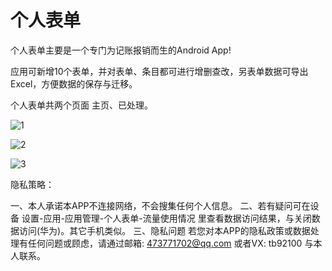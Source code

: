# 个人表单
个人表单主要是一个专门为记账报销而生的Android App!

应用可新增10个表单，并对表单、条目都可进行增删查改，另表单数据可导出Excel，方便数据的保存与迁移。

个人表单共两个页面 主页、已处理。

![1](https://github.com/BaiTuBing/MyBiLL/blob/master/1.jpg)

![2](https://github.com/BaiTuBing/MyBiLL/blob/master/2.jpg)

![3](https://github.com/BaiTuBing/MyBiLL/blob/master/3.jpg)

隐私策略：

一、本人承诺本APP不连接网络，不会搜集任何个人信息。
二、若有疑问可在设备 设置-应用-应用管理-个人表单-流量使用情况 里查看数据访问结果，与关闭数据访问(华为)。其它手机类似。
三、隐私问题
    若您对本APP的隐私政策或数据处理有任何问题或顾虑，请通过邮箱: 473771702@qq.com 或者VX: tb92100 与本人联系。
